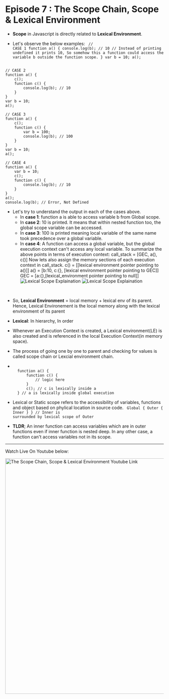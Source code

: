 # Episode 7 : The Scope Chain, Scope & Lexical Environment

- **Scope** in Javascript is directly related to **Lexical Environment**.

- Let's observe the below examples:
  <Code language="javascript">
  // CASE 1
  function a() {
  console.log(b); // 10
  // Instead of printing undefined it prints 10, So somehow this a function could access the variable b outside the function scope.
  }
  var b = 10;
  a();
  </Code>

<Code language="javascript">
// CASE 2
function a() {
    c();
    function c() {
        console.log(b); // 10
    }
}
var b = 10;
a();
</Code>

<Code language="javascript">
// CASE 3
function a() {
    c();
    function c() {
        var b = 100;
        console.log(b); // 100
    }
}
var b = 10;
a();
</Code>

<Code language="javascript">
// CASE 4
function a() {
    var b = 10;
    c();
    function c() {
        console.log(b); // 10
    }
}
a();
console.log(b); // Error, Not Defined
</Code>

- Let's try to understand the output in each of the cases above.
  - In **case 1**: function a is able to access variable b from Global scope.
  - In **case 2**: 10 is printed. It means that within nested function too, the global scope variable can be accessed.
  - In **case 3**: 100 is printed meaning local variable of the same name took precedence over a global variable.
  - In **case 4**: A function can access a global variable, but the global execution context can't access any local variable.
    </Code>
    To summarize the above points in terms of execution context:
    call_stack = [GEC, a(), c()]
    Now lets also assign the memory sections of each execution context in call_stack.
    c() = [[lexical environment pointer pointing to a()]]
    a() = [b:10, c:{}, [lexical environment pointer pointing to GEC]]
    GEC = [a:{},[lexical_environment pointer pointing to null]]
    </Code>
    ![Lexical Scope Explaination](../assets/lexical.jpg "Lexical Scope")
    ![Lexical Scope Explaination](../assets/lexical2.jpg "Lexical Scope")

<br>

- So, **Lexical Environment** = local memory + lexical env of its parent. Hence, Lexical Environement is the local memory along with the lexical environment of its parent

- **Lexical**: In hierarchy, In order

- Whenever an Execution Context is created, a Lexical environment(LE) is also created and is referenced in the local Execution Context(in memory space).

- The process of going one by one to parent and checking for values is called scope chain or Lexcial environment chain.

- <Code language="javascript">
    function a() {
        function c() {
            // logic here
        }
        c(); // c is lexically inside a
    } // a is lexically inside global execution
  </Code>

- Lexical or Static scope refers to the accessibility of variables, functions and object based on phylical location in source code.
  <Code language="javascript">
  Global {
  Outer {
  Inner
  }
  }
  // Inner is surrounded by lexical scope of Outer
  </Code>

- **TLDR**; An inner function can access variables which are in outer functions even if inner function is nested deep. In any other case, a function can't access variables not in its scope.

<hr>

Watch Live On Youtube below:

<a href="https://www.youtube.com/watch?v=uH-tVP8MUs8&ab_channel=AkshaySaini" target="_blank"><img src="https://img.youtube.com/vi/uH-tVP8MUs8/0.jpg" width="750"
alt="The Scope Chain, Scope & Lexical Environment Youtube Link"/></a>
